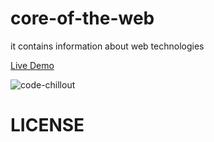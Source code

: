 # core-of-the-web
it contains information about web technologies

<a href="#">Live    Demo</a>




![code-chillout](https://user-images.githubusercontent.com/72499839/105611480-b36b6600-5dc6-11eb-8659-8ca5fb26cdb5.png)




# LICENSE
